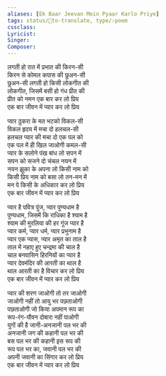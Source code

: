 ```yaml
---
aliases: [Ek Baar Jeevan Mein Pyaar Karlo Priye]
tags: status/📰to-translate, type/🎶poem  
cssclass:
Lyricist: 
Singer:
Composer:
---
```


लगती हो रात में प्रभात की किरन-सी  
किरन से कोमल कपास की छुअन-सी  
छुअन-सी लगती हो किसी लोकगीत की  
लोकगीत, जिसमें बसी हो गंध प्रीत की  
प्रीत को नमन एक बार कर लो प्रिय  
एक बार जीवन में प्यार कर लो प्रिय  
  
प्यार ठुकरा के मत भटको विकल-सी  
विकल हृदय में मचा दो हलचल-सी  
हलचल प्यार की मचा दो एक पल को  
एक पल में ही खिल जाओगी कमल-सी  
प्यार के सलोने पंख बांध लो सपन में  
सपन को सजने दो चंचल नयन में  
नयन झुका के अपना लो किसी नाम को  
किसी प्रिय नाम को बसा लो तन-मन में  
मन पे किसी के अधिकार कर लो प्रिय  
एक बार जीवन में प्यार कर लो प्रिय  
  
प्यार है पवित्र पुंज, प्यार पुण्यधाम है  
पुण्यधाम, जिसमें कि राधिका है श्याम है  
श्याम की मुरलिया की हर गूंज प्यार है  
प्यार कर्म, प्यार धर्म, प्यार प्रभुनाम है  
प्यार एक प्यास, प्यार अमृत का ताल है  
ताल में नहाए हुए चन्द्रमा की चाल है  
चाल बनवासिन हिरनियों का प्यार है  
प्यार देवमंदिर की आरती का थाल है  
थाल आरती का है विचार कर लो प्रिय  
एक बार जीवन में प्यार कर लो प्रिय  
  
प्यार की शरण जाओगी तो तर जाओगी  
जाओगी नहीं तो आयु भर पछताओगी  
पछताओगी जो किया अपमान रूप का  
रूप-रंग-यौवन दोबारा नहीं पाओगी  
युगों की है जानी-अनजानी पल भर की  
अनजानी जग की कहानी पल भर की  
बस पल भर की कहानी इस रूप की  
रूप पल भर का, जवानी पल भर की  
अपनी जवानी का सिंगार कर लो प्रिय  
एक बार जीवन में प्यार कर लो प्रिय




